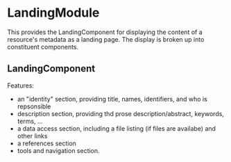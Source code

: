 # LandingModule

This provides the LandingComponent for displaying the content of a
resource's metadata as a landing page.  The display is broken up into
constituent components.  

## LandingComponent

Features:
 * an "identity" section, providing title, names, identifiers, and who is repsonsible
 * description section, providing thd prose description/abstract, keywords, terms, ...
 * a data access section, including a file listing (if files are availabe) and other links
 * a references section
 * tools and navigation section.
